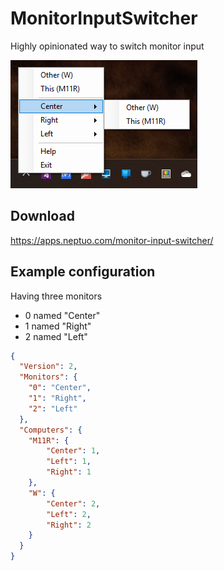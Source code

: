# MonitorInputSwitcher
Highly opinionated way to switch monitor input

![Screenshot](assets/screenshot.png)

## Download

https://apps.neptuo.com/monitor-input-switcher/

## Example configuration

Having three monitors
- 0 named "Center"
- 1 named "Right"
- 2 named "Left"

```json
{
  "Version": 2,
  "Monitors": {
    "0": "Center",
    "1": "Right",
    "2": "Left"
  },
  "Computers": {
    "M11R": {
        "Center": 1,
        "Left": 1,
        "Right": 1
    },
    "W": {
        "Center": 2,
        "Left": 2,
        "Right": 2
    }
  }
}
```